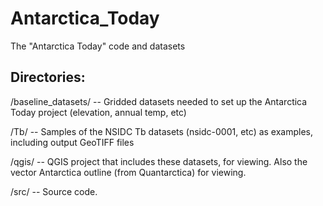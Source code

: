 # Antarctica_Today
The "Antarctica Today" code and datasets

## Directories:
/baseline_datasets/ -- Gridded datasets needed to set up the Antarctica Today project (elevation, annual temp, etc)

/Tb/ -- Samples of the NSIDC Tb datasets (nsidc-0001, etc) as examples, including output GeoTIFF files

/qgis/ -- QGIS project that includes these datasets, for viewing. Also the vector Antarctica outline (from Quantarctica) for viewing.

/src/ -- Source code.
